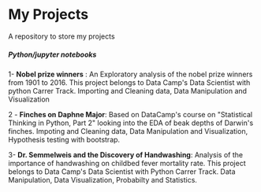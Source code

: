 # My Projects
A repository to store my projects 

##### Python/jupyter notebooks

1- **Nobel prize winners** : An Exploratory analysis of the nobel prize winners from 1901 to 2016. This project belongs to Data Camp's Data Scientist with python Carrer Track. Importing and Cleaning data, Data Manipulation and Visualization

2 - **Finches on Daphne Major**: Based on DataCamp's course on "Statistical Thinking in Python, Part 2" looking into the EDA of beak depths of Darwin's finches. Impoting and Cleaning data, Data Manipulation and Visualization, Hypothesis testing with bootstrap. 

3- **Dr. Semmelweis and the Discovery of Handwashing**: Analysis of the importance of handwashing on childbed fever mortality rate. This project belongs to Data Camp's Data Scientist with Python Carrer Track. Data Manipulation, Data Visualization, Probabilty and Statistics. 
